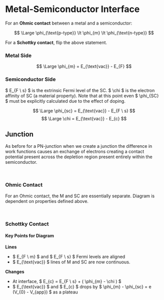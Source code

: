 # Metal-Semiconductor Interface


For an **Ohmic contact** between a metal and a semiconductor:

$$ \Large \phi_{\text{p-type}} \lt \phi_{m} \lt \phi_{\text{n-type}} $$

For a **Schottky contact**, flip the above statement.


### Metal Side

$$ \Large \phi_{m} = E_{\text{vac}} - E_{F} $$

### Semiconductor Side

$ E_{F \ s} $ is the extrinsic Fermi level of the SC.
$ \chi $ is the electron affinity of SC (a material property). Note that at this point even $ \phi_{SC} $ must be explicitly calculated due to the effect of doping.  

$$ \Large \phi_{sc} = E_{\text{vac}} - E_{F \ s} $$ 
$$ \Large \chi = E_{\text{vac}} - E_{c} $$


## Junction

As before for a PN-junction when we create a junction the difference in work functions causes an exchange of electrons creating a contact potential present across the depletion region present entirely within the semiconductor. 

</br>


### Ohmic Contact
For an Ohmic contact, the M and SC are essentially separate. Diagram is dependent on properties defined above.


</br>

### Schottky Contact

#### Key Points for Diagram

**Lines**
* $ E_{F \ m} $ and $ E_{F \ s} $ Fermi levels are aligned
* $ E_{\text{vac}} $ lines of M and SC are now continuous.

**Changes**
* At interface, $ E_{c} = E_{F \ s} + ( \phi_{m} - \chi ) $
* $ E_{\text{vac}} $ and $ E_{c} $ drops by $ \phi_{m} - \phi_{sc} = e (V_{0} - V_{app}) $ as a plateau



